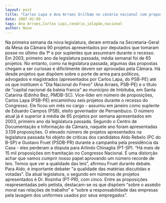 ```yaml
---
layout: post
title: "Carlos Lapa e Ana Arraes brilham no cenário nacional com propostas"
date: 2007-02-09
tags: Ana Arraes,Carlos Lupi,cenário,jalapão,nacional
author: None
---
```

Na primeira semana da nova legislatura, deram entrada na Secretaria-Geral da Mesa da Câmara 90 projetos apresentados por deputados que tomaram posse no último dia 1º e por suplentes que assumiram durante o recesso.
Em 2003, primeiro ano da legislatura passada, média semanal foi de 65 projetos.
No entanto, como na legislatura passada, algumas das propostas chegam a ser curiosas e dificilmente devem ser aprovadas pela Câmara.
Há desde projetos que dispõem sobre o porte de arma para políticos, advogados e magistrados (apresentados por Carlos Lapa, do PSB-PE) até os que instituem o \"Dia Nacional do Frevo\" (Ana Arraes, PSB-PE) e o título de \"capital nacional da baleia franca\" ao município de Imbituba, em Santa Catarina (Edinho Bez, PMDB-SC).
Vice-líder em número de proposições, Carlos Lapa (PSB-PE) encaminhou seis projetos durante o recesso do Congresso. Ele ficou um mês no cargo - assumiu em janeiro como suplente de Eduardo Campos (PSB), eleito governador de Pernambuco.
O número atual já é superior à média de 65 projetos por semana apresentados em 2003, primeiro ano da legislatura passada. Segundo o Centro de Documentação e Informação da Câmara, naquele ano foram apresentadas 3.139 proposições. 
O elevado número de projetos apresentados na legislatura passada foi objeto de críticas dos candidatos Aldo Rebelo (PC do B-SP) e Gustavo Fruet (PSDB-PR) durante a campanha pela presidência da Casa - eles perderam a disputa para Arlindo Chinaglia (PT-SP).
“Há mais de 15 mil proposições em tramitação no Congresso Nacional. É uma distorção achar que vamos cumprir nosso papel aprovando um número recorde de leis. Temos que ver a qualidade das leis”, afirmou Fruet durante debate. 
Para Aldo, é importante debater \"a qualidade das matérias discutidas e votadas\".
Da atual legislatura, o segundo em números de projetos apresentados é Dr. Rosinha (PT-PR), com cinco. 
Entre as proposições reapresentadas pelo petista, destacam-se os que dispõem “sobre o assédio moral nas relações de trabalho” e “sobre a responsabilidade das empresas pela lavagem dos uniformes usados por seus empregados”.  